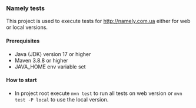 ### Namely tests

This project is used to execute tests for http://namely.com.ua either for web or local versions.

#### Prerequisites

* Java (JDK) version 17 or higher
* Maven 3.8.8 or higher
* JAVA_HOME env variable set

#### How to start

- In project root execute `mvn test` to run all tests on web version or `mvn test -P local` to use the local version. 